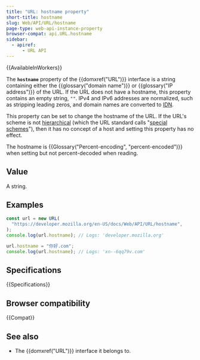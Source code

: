 ```yaml
---
title: "URL: hostname property"
short-title: hostname
slug: Web/API/URL/hostname
page-type: web-api-instance-property
browser-compat: api.URL.hostname
sidebar:
  - apiref:
      - URL API
---
```


{{AvailableInWorkers}}

The **`hostname`** property of the {{domxref("URL")}} interface is a string containing either the {{glossary("domain name")}} or {{glossary("IP address")}} of the URL. If the URL does not have a hostname, this property contains an empty string, `""`. IPv4 and IPv6 addresses are normalized, such as stripping leading zeros, and domain names are converted to [IDN](https://en.wikipedia.org/wiki/Internationalized_domain_name).

This property can be set to change the hostname of the URL. If the URL's scheme is not [hierarchical](https://www.rfc-editor.org/rfc/rfc3986#section-1.2.3) (which the URL standard calls "[special schemes](https://url.spec.whatwg.org/#special-scheme)"), then it has no concept of a host and setting this property has no effect.

The hostname is {{Glossary("Percent-encoding", "percent-encoded")}} when setting but not percent-decoded when reading.

## Value

A string.

## Examples

```js
const url = new URL(
  "https://developer.mozilla.org/en-US/docs/Web/API/URL/hostname",
);
console.log(url.hostname); // Logs: 'developer.mozilla.org'

url.hostname = "你好.com";
console.log(url.hostname); // Logs: 'xn--6qq79v.com'
```

## Specifications

{{Specifications}}

## Browser compatibility

{{Compat}}

## See also

- The {{domxref("URL")}} interface it belongs to.
